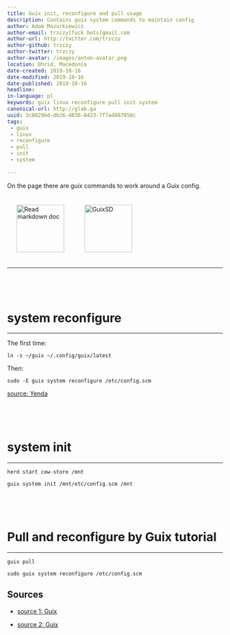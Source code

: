 ```yaml
---
title: Guix init, reconfigure and pull usage
description: Contains guix system commands to maintain config
author: Adam Mazurkiewicz
author-email: trzczy[fuck bots]gmail.com
author-url: http://twitter.com/trzczy
author-github: trzczy
author-twitter: trzczy
author-avatar: /images/anton-avatar.png
location: Ohrid, Macedonia
date-created: 2019-10-16
date-modified: 2019-10-16
date-published: 2019-10-16
headline:
in-language: pl
keywords: guix linux reconfigure pull init system
canonical-url: http://glab.ga
uuid: 3c8029bd-db26-4036-8423-7f7ad407858c
tags:
 - guix
 - linux
 - reconfigure
 - pull
 - init
 - system
 
---
```


On the page there are guix commands to work around a Guix config.


<style>
img{height: 111px; margin: 22px;}
h1{margin-top: 100px;}
</style>

[![Read markdown doc](https://i.ibb.co/rsNswv2/iconfinder-markdown-298823.png "Read markdown doc")](https://leanpub.com/markdown-mode/read#gfm)
[![GuixSD](http://dustycloud.org/misc/talks/guix/chicagolug_2015/static/guixsd-logo-lighttext.png "GuixSD")](http://guix.gnu.org/)

---



# system reconfigure

---

The first time:

```ln -s ~/guix ~/.config/guix/latest```

Then:

```sudo -E guix system reconfigure /etc/config.scm```

[source: Yenda](https://github.com/yenda/guix-config "Guix reconfigure")


# system init

---

```herd start cow-store /mnt```

```guix system init /mnt/etc/config.scm /mnt```

# Pull and reconfigure by Guix tutorial

---

```guix pull```

```sudo guix system reconfigure /etc/config.scm```


## Sources

* [source 1: Guix](https://guix.gnu.org/manual/en/html_node/Proceeding-with-the-Installation.html#Proceeding-with-the-Installation "Install Guix")

* [source 2: Guix](https://guix.gnu.org/manual/en/html_node/After-System-Installation.html#After-System-Installation "After the installation")


